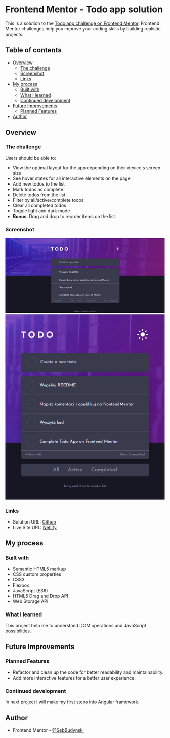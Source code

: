 # Frontend Mentor - Todo app solution

This is a solution to the [Todo app challenge on Frontend Mentor](https://www.frontendmentor.io/challenges/todo-app-Su1_KokOW). Frontend Mentor challenges help you improve your coding skills by building realistic projects.

## Table of contents

- [Overview](#overview)
  - [The challenge](#the-challenge)
  - [Screenshot](#screenshot)
  - [Links](#links)
- [My process](#my-process)
  - [Built with](#built-with)
  - [What I learned](#what-i-learned)
  - [Continued development](#continued-development)
- [Future Improvements](#future-improvements)
  - [Planned Features](#planned-features)
- [Author](#author)

## Overview

### The challenge

Users should be able to:

- View the optimal layout for the app depending on their device's screen size
- See hover states for all interactive elements on the page
- Add new todos to the list
- Mark todos as complete
- Delete todos from the list
- Filter by all/active/complete todos
- Clear all completed todos
- Toggle light and dark mode
- **Bonus**: Drag and drop to reorder items on the list

### Screenshot

![Screenshot of desktop view](./images/Desktop.jpg)
![Screenshot of mobile view](./images/Mobile.jpg)

### Links

- Solution URL: [Github](https://github.com/SebBudynski/todo-app)
- Live Site URL: [Netlify](https://todo-app-sebastian.netlify.app/)

## My process

### Built with

- Semantic HTML5 markup
- CSS custom properties
- CSS3
- Flexbox
- JavaScript (ES6)
- HTML5 Drag and Drop API
- Web Storage API

### What I learned

This project help me to understand DOM operations and JavaScript possibilities.

## Future Improvements

### Planned Features

- Refactor and clean up the code for better readability and maintainability.
- Add more interactive features for a better user experience.

### Continued development

In next project i will make my first steps into Angular framework.

## Author

- Frontend Mentor - [@SebBudynski](https://www.frontendmentor.io/profile/SebBudynski)
